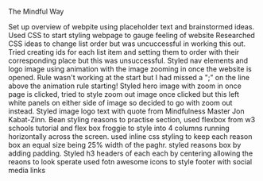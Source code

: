 The Mindful Way

Set up overview of webpite using placeholder text and brainstormed ideas.
Used CSS to start styling webpage to gauge feeling of website
Researched CSS ideas to change list order but was uncuccessful in working this out. Tried creating ids for each list item and setting them to order with their corresponding place but this was unsuccessful.
Styled nav elements and logo image using animation with the image zooming in once the website is opened. Rule wasn't working at the start but I had missed a ";" on the line above the animation rule starting!
Styled hero image with zoom in once page is clicked, tried to style zoom out image once clicked but this left white panels on either side of image so decided to go with zoom out instead.
Styled image logo text with quote from Mindfulness Master Jon Kabat-Zinn.
Bean styling reasons to practise section, used flexbox from w3 schools tutorial and flex box froggie to style into 4 columns running horizontally across the screen.
used inline css styling to keep each reason box an equal size being 25% width of the paghr. styled reasons box by adding padding.
Styled h3 headers of each each by centering allowing the reaons to look sperate
used fotn awesome icons to style footer with social media links 